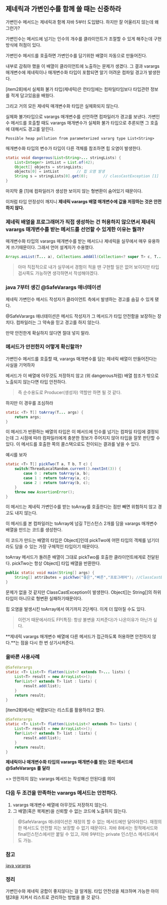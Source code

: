 ## 제네릭과 가변인수를 함께 쓸 때는 신중하라

가변인수 메서드는 제네릭과 함께 자바 5부터 도입됐다. 하지만 잘 어울리지 않는데 왜 그런가?

가변인수는 메서드에 넘기는 인수의 개수를 클라이언트가 조절할 수 있게 해주는데 구현방식에 허점이 있다.

가변인수 메서드를 호출하면 가변인수를 담기위한 배열이 자동으로 만들어진다.

내부로 감춰야 했을 이 배열이 클라이언트에 노출하는 문제가 생겼다. 그 결과 varargs 매개변수에 제네릭이나 매개변수화 타입이 포함되면 알기 어려운 컴파일 경고가 발생한다.

[item28]에서 실체화 불가 타입(제네릭)은 런타임에는 컴파일타임보다 타입관련 정보를 적게 담고있음을 배웠다.

그리고 거의 모든 제네릭 매개변수화 타입은 실체화되지 않는다.

실체화 불가타입으로 varargs 매개변수를 선언하면 컴파일러가 경고를 보낸다.
가변인수 메서드를 호출할 때도 varargs 매개변수가 실체화 불가 타입으로 추론되면 그 호출에 대해서도 경고를 알린다.

```
Possible heap pollution from parameterized vararg type List<String>
```

매개변수화 타입의 변수가 타입이 다른 객체를 참조하면 힙 오염이 발생한다.

```java
static void dangerous(List<String>... stringLists) {
    List<Integer> intList = List.of(42);
    Object[] objects = stringLists;
    objects[0] = intList        // 힙 오염 발생
    String s = stringLists[0].get(0);       // classCastException [1]
}
```

마지막 줄 [1]에 컴파일러가 생성한 보이지 않는 형변환이 숨어있기 때문이다. 

이처럼 타입 안정성이 깨지니 **제네릭 varargs 배열 매개변수에 값을 저장하는 것은 안전하지 않다.**

### 제네릭 배열을 프로그래머가 직접 생성하는 건 허용하지 않으면서 제네릭 varargs 매개변수를 받는 메서드를 선언할 수 있게한 이유는 뭘까?

매개변수화 타입의 varargs 매개변수를 받는 메서드나 제네릭을 실무에서 매우 유용하게 쓰기때문이다. 그래서 언어 설계자가 수용했다.

```java
Arrays.asList(T... a), Collections.addAll(Collection<? super T> c, T... elements) 등
```

> 아마 직접적으로 내가 실무에서 경험이 적을 땐 구현할 일은 없어 보이지만 타입검사쪽도 가능하면 생각하면서 작성해야겠다.

### java 7부터 생긴 @SafeVarargs 애너테이션

제네릭 가변인수 메서드 작성자가 클라이언트 측에서 발생하는 경고를 숨길 수 있게 됐다.

@SafeVarargs 애너테이션은 메서드 작성자가 그 메서드가 타입 안전함을 보장하는 장치다. 컴파일러는 그 약속을 믿고 경고를 하지 않는다.

만약 안전한게 확실하지 않다면 절대 넣지 말라.

### 메서드가 안전한지 어떻게 확신할까?

가변인수 메서드를 호출할 때, varargs 매개변수를 담는 제네릭 배열이 만들어진다는 사실을 기억하자

메서드가 이 배열에 아무것도 저장하지 않고 (위 dangerous처럼) 배열 참조가 밖으로 노출되지 않는다면 타입 안전하다.

> 즉 순수용도로 Producer(생성자) 역할만 하면 될 것 같다.

하지만 이 경우를 조심하라

```java
static <T> T[] toArray(T... args) {
    return args;
}
```

이 메서드가 반환하는 배열의 타입은 이 메서드에 인수를 넘기는 컴파일 타임에 결정되는데 그 시점에 따라 컴파일러에게 충분한 정보가 주어지지 않아 타입을 잘못 판단할 수 있다.
이 메서드를 호출한 쪽의 콜스택으로도 전이되는 결과를 낳을 수 있다.

예시를 보자

```java
static <T> T[] pickTwo(T a, T b, T c) {
    switch(ThreadLocalRandom.current().nextInt(3)) {
        case 0 : return toArray(a, b);
        case 1 : return toArray(a, c);
        case 2 : return toArray(b, c);
    }
    throw new AssertionError();
}
```


이 메서드는 제네릭 가변인수를 받는 toArray를 호출한다는 점만 빼면 위험하지 않고 경고도 내지 않는다.

이 메서드를 본 컴파일러는 toArray에 넘길 T인스턴스 2개를 담을 varargs 매개변수 배열을 만드는 코드를 생성한다.

이 코드가 만드는 배열의 타입은 Object[]인데 pickTwo에 어떤 타입의 객체를 넘기더라도 담을 수 있는 가장 구체적인 타입이기 때문이다.

toArray 메서드가 돌려준 배열이 그대로 pickTwo를 호출한 클라이언트에게로 전달된다. pickTwo는 항상 Object[] 타입 배열을 반환한다.

```java
public static void main(String[] args) {
    String[] attributes = pickTwo("좋은","빠른","프로그래머"); //ClassCastException
}
```

문제가 없을 것 같지만 ClassCastException이 발생한다. Object[]는 String[]의 하위타입이 아니므로 형변환 실패하기때문이다.

힙 오염을 발생시킨 toArray에서 여기까지 2단계다. 이게 더 많아질 수도 있다.

> 이런거 때문에서라도 FP(특징: 항상 불변을 지켜준다)가 나온이유가 아닌가 싶다.

**제네릭 varargs 매개변수 배열에 다른 메서드가 접근하도록 허용하면 안전하지 않다.**는 점을 다시 한 번 상기시켜준다.

### 올바른 사용사례

```java
@SafeVarargs
static <T> List<T> flatten(List<? extends T>... lists) {
    List<T> result = new ArrayList<>();
    for(List<? extends T> list : lists) {
        result.add(list);
    }
    return result;
}
```

[item28]에서는 배열보다는 리스트를 활용하라고 했다.

```java
@SafeVarargs
static <T> List<T> flatten(List<List<? extends T>> lists) {
    List<T> result = new ArrayList<>();
    for(List<? extends T> list : lists) {
        result.add(list);
    }
    return result;
}
```

**제네릭이나 매개변수화 타입의 varargs 매개변수를 받는 모든 메서드에 @SafeVarargs 를 달라**

=> 안전하지 않는 varargs 메서드는 작성해선 안된다를 의미

### 다음 두 조건을 만족하는 varargs 메서드는 안전하다.

1. varargs 매개변수 배열에 아무것도 저장하지 않는다.
2. 그 배열(혹은 복제본)을 신뢰할 수 없는 코드에 노출하지 않는다.

> @SafeVarargs 애너테이션은 재정의 할 수 없는 메서드에만 달아야한다. 재정의한 메서드도 안전할 지는 보장할 수 없기 때문이다.
> 자바 8에서는 정적메서드와 final인스턴스에서만 붙일 수 있고, 자바 9부터는 private 인스턴스 메서드에서도 가능.


### 참고

[java varargs](https://www.baeldung.com/java-varargs)


### 정리

가변인수와 제네릭 궁합이 좋지않다는 걸 알게됨.
타입 안전성을 체크하며 가능한 아이템28을 지켜서 리스트로 관리하는 방법을 쓸 것 같다.
